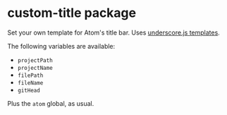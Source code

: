# custom-title package

Set your own template for Atom's title bar. Uses [underscore.js templates](http://underscorejs.org/#template).

The following variables are available:

- `projectPath`
- `projectName`
- `filePath`
- `fileName`
- `gitHead`

Plus the `atom` global, as usual.
